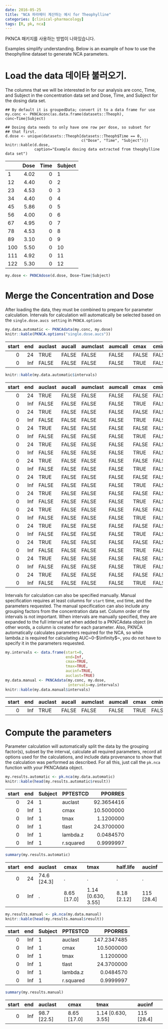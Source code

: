 ```yaml
---
date: 2016-05-25
title: "NCA 파라메터 계산하는 예시 for Theophylline"
categories: [clinical-pharmacology]
tags: [R, pk, nca]
---
```


PKNCA 패키지를 사용하는 방법이 나와있습니다.

Examples simplify understanding.  Below is an example of how to use the theophylline dataset to generate NCA parameters.

# Load the data 데이타 불러오기.

The columns that we will be interested in for our analysis are conc, Time, and Subject in the concentration data set and Dose, Time, and Subject for the dosing data set.


```
## By default it is groupedData; convert it to a data frame for use
my.conc <- PKNCAconc(as.data.frame(datasets::Theoph), conc~Time|Subject)

## Dosing data needs to only have one row per dose, so subset for
## that first.
d.dose <- unique(datasets::Theoph[datasets::Theoph$Time == 0,
                                  c("Dose", "Time", "Subject")])
knitr::kable(d.dose,
             caption="Example dosing data extracted from theophylline data set")
```



|    | Dose| Time|Subject |
|:---|----:|----:|:-------|
|1   | 4.02|    0|1       |
|12  | 4.40|    0|2       |
|23  | 4.53|    0|3       |
|34  | 4.40|    0|4       |
|45  | 5.86|    0|5       |
|56  | 4.00|    0|6       |
|67  | 4.95|    0|7       |
|78  | 4.53|    0|8       |
|89  | 3.10|    0|9       |
|100 | 5.50|    0|10      |
|111 | 4.92|    0|11      |
|122 | 5.30|    0|12      |

```r
my.dose <- PKNCAdose(d.dose, Dose~Time|Subject)
```

# Merge the Concentration and Dose

After loading the data, they must be combined to prepare for parameter calculation.  Intervals for calculation will automatically be selected based on the `single.dose.aucs setting` in `PKNCA.options`


```r
my.data.automatic <- PKNCAdata(my.conc, my.dose)
knitr::kable(PKNCA.options("single.dose.aucs"))
```



| start| end|auclast |aucall |aumclast |aumcall |cmax  |cmin  |tmax  |tlast |tfirst |clast.obs |f     |cav   |ctrough |ptr   |tlag  |half.life |r.squared |adj.r.squared |lambda.z |lambda.z.time.first |lambda.z.n.points |clast.pred |span.ratio |aucinf |aumcinf |aucpext |cl    |mrt   |vss   |vd    |thalf.eff |kel   |vz    |
|-----:|---:|:-------|:------|:--------|:-------|:-----|:-----|:-----|:-----|:------|:---------|:-----|:-----|:-------|:-----|:-----|:---------|:---------|:-------------|:--------|:-------------------|:-----------------|:----------|:----------|:------|:-------|:-------|:-----|:-----|:-----|:-----|:---------|:-----|:-----|
|     0|  24|TRUE    |FALSE  |FALSE    |FALSE   |FALSE |FALSE |FALSE |FALSE |FALSE  |FALSE     |FALSE |FALSE |FALSE   |FALSE |FALSE |FALSE     |FALSE     |FALSE         |FALSE    |FALSE               |FALSE             |FALSE      |FALSE      |FALSE  |FALSE   |FALSE   |FALSE |FALSE |FALSE |FALSE |FALSE     |FALSE |FALSE |
|     0| Inf|FALSE   |FALSE  |FALSE    |FALSE   |TRUE  |FALSE |TRUE  |FALSE |FALSE  |FALSE     |FALSE |FALSE |FALSE   |FALSE |FALSE |TRUE      |FALSE     |FALSE         |FALSE    |FALSE               |FALSE             |FALSE      |FALSE      |TRUE   |FALSE   |FALSE   |FALSE |FALSE |FALSE |FALSE |FALSE     |FALSE |FALSE |

```r
knitr::kable(my.data.automatic$intervals)
```



| start| end|auclast |aucall |aumclast |aumcall |cmax  |cmin  |tmax  |tlast |tfirst |clast.obs |f     |cav   |ctrough |ptr   |tlag  |half.life |r.squared |adj.r.squared |lambda.z |lambda.z.time.first |lambda.z.n.points |clast.pred |span.ratio |aucinf |aumcinf |aucpext |cl    |mrt   |vss   |vd    |thalf.eff |kel   |vz    |Subject |
|-----:|---:|:-------|:------|:--------|:-------|:-----|:-----|:-----|:-----|:------|:---------|:-----|:-----|:-------|:-----|:-----|:---------|:---------|:-------------|:--------|:-------------------|:-----------------|:----------|:----------|:------|:-------|:-------|:-----|:-----|:-----|:-----|:---------|:-----|:-----|:-------|
|     0|  24|TRUE    |FALSE  |FALSE    |FALSE   |FALSE |FALSE |FALSE |FALSE |FALSE  |FALSE     |FALSE |FALSE |FALSE   |FALSE |FALSE |FALSE     |FALSE     |FALSE         |FALSE    |FALSE               |FALSE             |FALSE      |FALSE      |FALSE  |FALSE   |FALSE   |FALSE |FALSE |FALSE |FALSE |FALSE     |FALSE |FALSE |1       |
|     0| Inf|FALSE   |FALSE  |FALSE    |FALSE   |TRUE  |FALSE |TRUE  |FALSE |FALSE  |FALSE     |FALSE |FALSE |FALSE   |FALSE |FALSE |TRUE      |FALSE     |FALSE         |FALSE    |FALSE               |FALSE             |FALSE      |FALSE      |TRUE   |FALSE   |FALSE   |FALSE |FALSE |FALSE |FALSE |FALSE     |FALSE |FALSE |1       |
|     0|  24|TRUE    |FALSE  |FALSE    |FALSE   |FALSE |FALSE |FALSE |FALSE |FALSE  |FALSE     |FALSE |FALSE |FALSE   |FALSE |FALSE |FALSE     |FALSE     |FALSE         |FALSE    |FALSE               |FALSE             |FALSE      |FALSE      |FALSE  |FALSE   |FALSE   |FALSE |FALSE |FALSE |FALSE |FALSE     |FALSE |FALSE |2       |
|     0| Inf|FALSE   |FALSE  |FALSE    |FALSE   |TRUE  |FALSE |TRUE  |FALSE |FALSE  |FALSE     |FALSE |FALSE |FALSE   |FALSE |FALSE |TRUE      |FALSE     |FALSE         |FALSE    |FALSE               |FALSE             |FALSE      |FALSE      |TRUE   |FALSE   |FALSE   |FALSE |FALSE |FALSE |FALSE |FALSE     |FALSE |FALSE |2       |
|     0|  24|TRUE    |FALSE  |FALSE    |FALSE   |FALSE |FALSE |FALSE |FALSE |FALSE  |FALSE     |FALSE |FALSE |FALSE   |FALSE |FALSE |FALSE     |FALSE     |FALSE         |FALSE    |FALSE               |FALSE             |FALSE      |FALSE      |FALSE  |FALSE   |FALSE   |FALSE |FALSE |FALSE |FALSE |FALSE     |FALSE |FALSE |3       |
|     0| Inf|FALSE   |FALSE  |FALSE    |FALSE   |TRUE  |FALSE |TRUE  |FALSE |FALSE  |FALSE     |FALSE |FALSE |FALSE   |FALSE |FALSE |TRUE      |FALSE     |FALSE         |FALSE    |FALSE               |FALSE             |FALSE      |FALSE      |TRUE   |FALSE   |FALSE   |FALSE |FALSE |FALSE |FALSE |FALSE     |FALSE |FALSE |3       |
|     0|  24|TRUE    |FALSE  |FALSE    |FALSE   |FALSE |FALSE |FALSE |FALSE |FALSE  |FALSE     |FALSE |FALSE |FALSE   |FALSE |FALSE |FALSE     |FALSE     |FALSE         |FALSE    |FALSE               |FALSE             |FALSE      |FALSE      |FALSE  |FALSE   |FALSE   |FALSE |FALSE |FALSE |FALSE |FALSE     |FALSE |FALSE |4       |
|     0| Inf|FALSE   |FALSE  |FALSE    |FALSE   |TRUE  |FALSE |TRUE  |FALSE |FALSE  |FALSE     |FALSE |FALSE |FALSE   |FALSE |FALSE |TRUE      |FALSE     |FALSE         |FALSE    |FALSE               |FALSE             |FALSE      |FALSE      |TRUE   |FALSE   |FALSE   |FALSE |FALSE |FALSE |FALSE |FALSE     |FALSE |FALSE |4       |
|     0|  24|TRUE    |FALSE  |FALSE    |FALSE   |FALSE |FALSE |FALSE |FALSE |FALSE  |FALSE     |FALSE |FALSE |FALSE   |FALSE |FALSE |FALSE     |FALSE     |FALSE         |FALSE    |FALSE               |FALSE             |FALSE      |FALSE      |FALSE  |FALSE   |FALSE   |FALSE |FALSE |FALSE |FALSE |FALSE     |FALSE |FALSE |5       |
|     0| Inf|FALSE   |FALSE  |FALSE    |FALSE   |TRUE  |FALSE |TRUE  |FALSE |FALSE  |FALSE     |FALSE |FALSE |FALSE   |FALSE |FALSE |TRUE      |FALSE     |FALSE         |FALSE    |FALSE               |FALSE             |FALSE      |FALSE      |TRUE   |FALSE   |FALSE   |FALSE |FALSE |FALSE |FALSE |FALSE     |FALSE |FALSE |5       |
|     0|  24|TRUE    |FALSE  |FALSE    |FALSE   |FALSE |FALSE |FALSE |FALSE |FALSE  |FALSE     |FALSE |FALSE |FALSE   |FALSE |FALSE |FALSE     |FALSE     |FALSE         |FALSE    |FALSE               |FALSE             |FALSE      |FALSE      |FALSE  |FALSE   |FALSE   |FALSE |FALSE |FALSE |FALSE |FALSE     |FALSE |FALSE |6       |
|     0| Inf|FALSE   |FALSE  |FALSE    |FALSE   |TRUE  |FALSE |TRUE  |FALSE |FALSE  |FALSE     |FALSE |FALSE |FALSE   |FALSE |FALSE |TRUE      |FALSE     |FALSE         |FALSE    |FALSE               |FALSE             |FALSE      |FALSE      |TRUE   |FALSE   |FALSE   |FALSE |FALSE |FALSE |FALSE |FALSE     |FALSE |FALSE |6       |
|     0|  24|TRUE    |FALSE  |FALSE    |FALSE   |FALSE |FALSE |FALSE |FALSE |FALSE  |FALSE     |FALSE |FALSE |FALSE   |FALSE |FALSE |FALSE     |FALSE     |FALSE         |FALSE    |FALSE               |FALSE             |FALSE      |FALSE      |FALSE  |FALSE   |FALSE   |FALSE |FALSE |FALSE |FALSE |FALSE     |FALSE |FALSE |7       |
|     0| Inf|FALSE   |FALSE  |FALSE    |FALSE   |TRUE  |FALSE |TRUE  |FALSE |FALSE  |FALSE     |FALSE |FALSE |FALSE   |FALSE |FALSE |TRUE      |FALSE     |FALSE         |FALSE    |FALSE               |FALSE             |FALSE      |FALSE      |TRUE   |FALSE   |FALSE   |FALSE |FALSE |FALSE |FALSE |FALSE     |FALSE |FALSE |7       |
|     0|  24|TRUE    |FALSE  |FALSE    |FALSE   |FALSE |FALSE |FALSE |FALSE |FALSE  |FALSE     |FALSE |FALSE |FALSE   |FALSE |FALSE |FALSE     |FALSE     |FALSE         |FALSE    |FALSE               |FALSE             |FALSE      |FALSE      |FALSE  |FALSE   |FALSE   |FALSE |FALSE |FALSE |FALSE |FALSE     |FALSE |FALSE |8       |
|     0| Inf|FALSE   |FALSE  |FALSE    |FALSE   |TRUE  |FALSE |TRUE  |FALSE |FALSE  |FALSE     |FALSE |FALSE |FALSE   |FALSE |FALSE |TRUE      |FALSE     |FALSE         |FALSE    |FALSE               |FALSE             |FALSE      |FALSE      |TRUE   |FALSE   |FALSE   |FALSE |FALSE |FALSE |FALSE |FALSE     |FALSE |FALSE |8       |
|     0|  24|TRUE    |FALSE  |FALSE    |FALSE   |FALSE |FALSE |FALSE |FALSE |FALSE  |FALSE     |FALSE |FALSE |FALSE   |FALSE |FALSE |FALSE     |FALSE     |FALSE         |FALSE    |FALSE               |FALSE             |FALSE      |FALSE      |FALSE  |FALSE   |FALSE   |FALSE |FALSE |FALSE |FALSE |FALSE     |FALSE |FALSE |9       |
|     0| Inf|FALSE   |FALSE  |FALSE    |FALSE   |TRUE  |FALSE |TRUE  |FALSE |FALSE  |FALSE     |FALSE |FALSE |FALSE   |FALSE |FALSE |TRUE      |FALSE     |FALSE         |FALSE    |FALSE               |FALSE             |FALSE      |FALSE      |TRUE   |FALSE   |FALSE   |FALSE |FALSE |FALSE |FALSE |FALSE     |FALSE |FALSE |9       |
|     0|  24|TRUE    |FALSE  |FALSE    |FALSE   |FALSE |FALSE |FALSE |FALSE |FALSE  |FALSE     |FALSE |FALSE |FALSE   |FALSE |FALSE |FALSE     |FALSE     |FALSE         |FALSE    |FALSE               |FALSE             |FALSE      |FALSE      |FALSE  |FALSE   |FALSE   |FALSE |FALSE |FALSE |FALSE |FALSE     |FALSE |FALSE |10      |
|     0| Inf|FALSE   |FALSE  |FALSE    |FALSE   |TRUE  |FALSE |TRUE  |FALSE |FALSE  |FALSE     |FALSE |FALSE |FALSE   |FALSE |FALSE |TRUE      |FALSE     |FALSE         |FALSE    |FALSE               |FALSE             |FALSE      |FALSE      |TRUE   |FALSE   |FALSE   |FALSE |FALSE |FALSE |FALSE |FALSE     |FALSE |FALSE |10      |
|     0|  24|TRUE    |FALSE  |FALSE    |FALSE   |FALSE |FALSE |FALSE |FALSE |FALSE  |FALSE     |FALSE |FALSE |FALSE   |FALSE |FALSE |FALSE     |FALSE     |FALSE         |FALSE    |FALSE               |FALSE             |FALSE      |FALSE      |FALSE  |FALSE   |FALSE   |FALSE |FALSE |FALSE |FALSE |FALSE     |FALSE |FALSE |11      |
|     0| Inf|FALSE   |FALSE  |FALSE    |FALSE   |TRUE  |FALSE |TRUE  |FALSE |FALSE  |FALSE     |FALSE |FALSE |FALSE   |FALSE |FALSE |TRUE      |FALSE     |FALSE         |FALSE    |FALSE               |FALSE             |FALSE      |FALSE      |TRUE   |FALSE   |FALSE   |FALSE |FALSE |FALSE |FALSE |FALSE     |FALSE |FALSE |11      |
|     0|  24|TRUE    |FALSE  |FALSE    |FALSE   |FALSE |FALSE |FALSE |FALSE |FALSE  |FALSE     |FALSE |FALSE |FALSE   |FALSE |FALSE |FALSE     |FALSE     |FALSE         |FALSE    |FALSE               |FALSE             |FALSE      |FALSE      |FALSE  |FALSE   |FALSE   |FALSE |FALSE |FALSE |FALSE |FALSE     |FALSE |FALSE |12      |
|     0| Inf|FALSE   |FALSE  |FALSE    |FALSE   |TRUE  |FALSE |TRUE  |FALSE |FALSE  |FALSE     |FALSE |FALSE |FALSE   |FALSE |FALSE |TRUE      |FALSE     |FALSE         |FALSE    |FALSE               |FALSE             |FALSE      |FALSE      |TRUE   |FALSE   |FALSE   |FALSE |FALSE |FALSE |FALSE |FALSE     |FALSE |FALSE |12      |

Intervals for calculation can also be specified manually.  Manual specification requires at least columns for `start` time, `end` time, and the parameters requested.  The manual specification can also include any grouping factors from the concentration data set.  Column order of the intervals is not important.  When intervals are manually specified, they are expanded to the full interval set when added to a PKNCAdata object (in other words, a column is created for each parameter.  Also, PKNCA automatically calculates parameters required for the NCA, so while lambda.z is required for calculating AUC~0-$\infinity$~, you do not have to specify it in the parameters requested.


```r
my.intervals <- data.frame(start=0,
                           end=Inf,
                           cmax=TRUE,
                           tmax=TRUE,
                           aucinf=TRUE,
                           auclast=TRUE)
my.data.manual <- PKNCAdata(my.conc, my.dose,
                            intervals=my.intervals)
knitr::kable(my.data.manual$intervals)
```



| start| end|auclast |aucall |aumclast |aumcall |cmax |cmin  |tmax |tlast |tfirst |clast.obs |f     |cav   |ctrough |ptr   |tlag  |half.life |r.squared |adj.r.squared |lambda.z |lambda.z.time.first |lambda.z.n.points |clast.pred |span.ratio |aucinf |aumcinf |aucpext |cl    |mrt   |vss   |vd    |thalf.eff |kel   |vz    |
|-----:|---:|:-------|:------|:--------|:-------|:----|:-----|:----|:-----|:------|:---------|:-----|:-----|:-------|:-----|:-----|:---------|:---------|:-------------|:--------|:-------------------|:-----------------|:----------|:----------|:------|:-------|:-------|:-----|:-----|:-----|:-----|:---------|:-----|:-----|
|     0| Inf|TRUE    |FALSE  |FALSE    |FALSE   |TRUE |FALSE |TRUE |FALSE |FALSE  |FALSE     |FALSE |FALSE |FALSE   |FALSE |FALSE |FALSE     |FALSE     |FALSE         |FALSE    |FALSE               |FALSE             |FALSE      |FALSE      |TRUE   |FALSE   |FALSE   |FALSE |FALSE |FALSE |FALSE |FALSE     |FALSE |FALSE |

# Compute the parameters

Parameter calculation will automatically split the data by the grouping factor(s), subset by the interval, calculate all required parameters, record all options used for the calculations, and include data provenance to show that the calculation was performed as described.  For all this, just call the `pk.nca` function with your PKNCAdata object.


```r
my.results.automatic <- pk.nca(my.data.automatic)
knitr::kable(head(my.results.automatic$result))
```



| start| end|Subject |PPTESTCD  |    PPORRES|
|-----:|---:|:-------|:---------|----------:|
|     0|  24|1       |auclast   | 92.3654416|
|     0| Inf|1       |cmax      | 10.5000000|
|     0| Inf|1       |tmax      |  1.1200000|
|     0| Inf|1       |tlast     | 24.3700000|
|     0| Inf|1       |lambda.z  |  0.0484570|
|     0| Inf|1       |r.squared |  0.9999997|

```r
summary(my.results.automatic)
```

| start| end|auclast     |cmax        |tmax               |half.life   |aucinf     |
|-----:|---:|:-----------|:-----------|:------------------|:-----------|:----------|
|     0|  24|74.6 [24.3] |.           |.                  |.           |.          |
|     0| Inf|.           |8.65 [17.0] |1.14 [0.630, 3.55] |8.18 [2.12] |115 [28.4] |


```r
my.results.manual <- pk.nca(my.data.manual)
knitr::kable(head(my.results.manual$result))
```



| start| end|Subject |PPTESTCD  |     PPORRES|
|-----:|---:|:-------|:---------|-----------:|
|     0| Inf|1       |auclast   | 147.2347485|
|     0| Inf|1       |cmax      |  10.5000000|
|     0| Inf|1       |tmax      |   1.1200000|
|     0| Inf|1       |tlast     |  24.3700000|
|     0| Inf|1       |lambda.z  |   0.0484570|
|     0| Inf|1       |r.squared |   0.9999997|

```r
summary(my.results.manual)
```

| start| end|auclast     |cmax        |tmax               |aucinf     |
|-----:|---:|:-----------|:-----------|:------------------|:----------|
|     0| Inf|98.7 [22.5] |8.65 [17.0] |1.14 [0.630, 3.55] |115 [28.4] |
